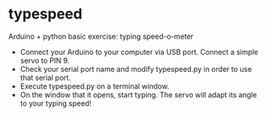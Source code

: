 # typespeed
Arduino + python basic exercise: typing speed-o-meter

- Connect your Arduino to your computer via USB port. Connect a simple servo to PIN 9.
- Check your serial port name and modify typespeed.py in order to use that serial port.
- Execute typespeed.py on a terminal window.
- On the window that it opens, start typing. The servo will adapt its angle to your typing speed!
